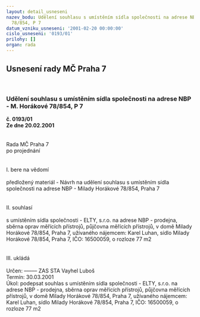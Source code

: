 ```yaml
---
layout: detail_usneseni
nazev_bodu: Udělení souhlasu s umístěním sídla společnosti na adrese NBP - M. Horákové
  78/854, P 7
datum_vzniku_usneseni: '2001-02-20 00:00:00'
cislo_usneseni: '0193/01'
prilohy: []
organ: rada
---
```

<div id="ucUsn_pList" class="usn">
	<span><h2>Usnesení rady MČ Praha 7 </h2>
<br></span><div class="standBody">
<span><h3>Udělení souhlasu s umístěním sídla společnosti na adrese NBP - M. Horákové 78/854, P 7</h3></span><div class="center">
		<strong>č. 0193/01</strong><br>
	</div>
<div class="center">
		<strong>Ze dne 20.02.2001</strong><br><br>
	</div>
<br>Rada MČ Praha 7<br>po projednání<br><br><br>I.	bere na vědomí<br><br> předložený materiál - Návrh na udělení souhlasu s umístěním sídla společnosti na adrese NBP -  Milady Horákové 78/854, Praha 7<br><br><br>II.	souhlasí <br><br>s umístěním sídla společnosti - ELTY, s.r.o. na adrese NBP - prodejna, sběrna oprav měřících přístrojů, půjčovna měřících přístrojů, v domě Milady Horákové 78/854, Praha 7, užívaného nájemcem: Karel Luhan, sídlo Milady Horákové 78/854, Praha 7, IČO: 16500059, o rozloze 77 m2<br><br><br>III.	ukládá <br><br> Určen:	–––––	ZAS STA Vayhel Luboš<br>Termín: 30.03.2001<br>Úkol:	podepsat souhlas s umístěním sídla společnosti - ELTY, s.r.o. na adrese NBP - prodejna, sběrna oprav měřících přístrojů, půjčovna měřících přístrojů, v domě Milady Horákové 78/854, Praha 7, užívaného nájemcem: Karel Luhan, sídlo Milady Horákové 78/854, Praha 7, IČO: 16500059, o rozloze 77 m2<br> <br>
</div>
</div>